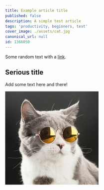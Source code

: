 ```yaml
---
title: Example article title
published: false
description: A simple test article
tags: 'productivity, beginners, test'
cover_image: ./assets/cat.jpg
canonical_url: null
id: 1366050
---
```


Some random text with a [link](https://code.visualstudio.com).

## Serious title

Add some text here and there!

![and some pictures too](./assets/cat.jpg)